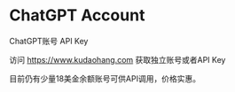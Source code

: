 # ChatGPT Account
ChatGPT账号 API Key


访问 https://www.kudaohang.com 获取独立账号或者API Key

目前仍有少量18美金余额账号可供API调用，价格实惠。
